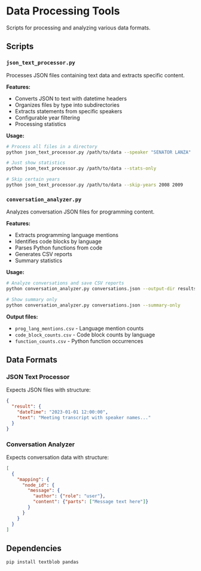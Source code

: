 # Data Processing Tools

Scripts for processing and analyzing various data formats.

## Scripts

### `json_text_processor.py`
Processes JSON files containing text data and extracts specific content.

**Features:**
- Converts JSON to text with datetime headers
- Organizes files by type into subdirectories  
- Extracts statements from specific speakers
- Configurable year filtering
- Processing statistics

**Usage:**
```bash
# Process all files in a directory
python json_text_processor.py /path/to/data --speaker "SENATOR LANZA"

# Just show statistics
python json_text_processor.py /path/to/data --stats-only

# Skip certain years
python json_text_processor.py /path/to/data --skip-years 2008 2009
```

### `conversation_analyzer.py`  
Analyzes conversation JSON files for programming content.

**Features:**
- Extracts programming language mentions
- Identifies code blocks by language
- Parses Python functions from code
- Generates CSV reports
- Summary statistics

**Usage:**
```bash
# Analyze conversations and save CSV reports
python conversation_analyzer.py conversations.json --output-dir results/

# Show summary only
python conversation_analyzer.py conversations.json --summary-only
```

**Output files:**
- `prog_lang_mentions.csv` - Language mention counts
- `code_block_counts.csv` - Code block counts by language  
- `function_counts.csv` - Python function occurrences

## Data Formats

### JSON Text Processor
Expects JSON files with structure:
```json
{
  "result": {
    "dateTime": "2023-01-01 12:00:00",
    "text": "Meeting transcript with speaker names..."
  }
}
```

### Conversation Analyzer
Expects conversation data with structure:
```json
[
  {
    "mapping": {
      "node_id": {
        "message": {
          "author": {"role": "user"},
          "content": {"parts": ["Message text here"]}
        }
      }
    }
  }
]
```

## Dependencies

```bash
pip install textblob pandas
```